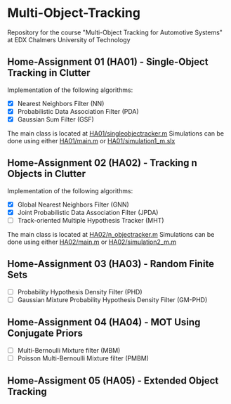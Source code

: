 # Multi-Object-Tracking
Repository for the course "Multi-Object Tracking for Automotive Systems" at EDX Chalmers University of Technology

## Home-Assignment 01 (HA01) - Single-Object Tracking in Clutter
Implementation of the following algorithms:
- [x] Nearest Neighbors Filter (NN)
- [x] Probabilistic Data Association Filter (PDA)
- [x] Gaussian Sum Filter (GSF)

The main class is located at [HA01/singleobjectracker.m](./HA01/singleobjectracker.m)
Simulations can be done using either [HA01/main.m](./HA01/main.m) or [HA01/simulation1_m.slx](./HA01/simulation1_m.m)

## Home-Assignment 02 (HA02) - Tracking n Objects in Clutter
Implementation of the following algorithms:
- [x] Global Nearest Neighbors Filter (GNN)
- [x] Joint Probabilistic Data Association Filter (JPDA)
- [ ] Track-oriented Multiple Hypothesis Tracker (MHT)

The main class is located at [HA02/n_objectracker.m](./HA02/n_objectracker.m)
Simulations can be done using either [HA02/main.m](./HA02/main.m) or [HA02/simulation2_m.m](./HA02/simulation2_m.m)

## Home-Assignment 03 (HA03) - Random Finite Sets
- [ ] Probability Hypothesis Density Filter (PHD)
- [ ] Gaussian Mixture Probability Hypothesis Density Filter (GM-PHD)

## Home-Assignment 04 (HA04) - MOT Using Conjugate Priors
- [ ] Multi-Bernoulli Mixture filter (MBM)
- [ ] Poisson Multi-Bernoulli Mixture filter (PMBM)

## Home-Assigment 05 (HA05) - Extended Object Tracking
